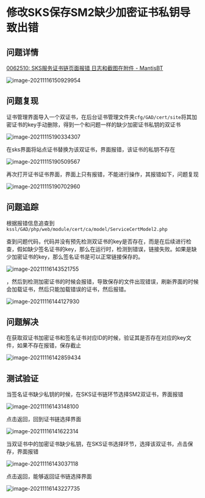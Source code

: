 # 修改SKS保存SM2缺少加密证书私钥导致出错

## 问题详情

[0062510: SKS服务证书链页面报错 日志和截图在附件 - MantisBT](http://10.0.1.8/mantis/view.php?id=62510)

![image-20211116150929954](C:\Users\admin\AppData\Roaming\Typora\typora-user-images\image-20211116150929954.png)

## 问题复现

证书管理界面导入一个双证书，在后台证书管理文件夹`cfg/GAD/cert/site`将其加密证书的key手动删除，得到一个和问题一样的缺少加密证书私钥的双证书

![image-20211115190334307](C:\Users\admin\AppData\Roaming\Typora\typora-user-images\image-20211115190334307.png)

在sks界面将站点证书替换为该双证书，界面报错，该证书的私钥不存在

![image-20211115190509567](C:\Users\admin\AppData\Roaming\Typora\typora-user-images\image-20211115190509567.png)

再次打开证书证书界面，界面上只有报错，不能进行操作，其报错如下，问题复现

![image-20211115190702960](C:\Users\admin\AppData\Roaming\Typora\typora-user-images\image-20211115190702960.png)



## 问题追踪

根据报错信息追查到`kssl/GAD/php/web/module/cert/ca/model/ServiceCertModel2.php`

查到问题代码，代码并没有预先检测双证书的key是否存在，而是在后续进行检查，假如缺少签名证书的key，那么在运行时，检测到错误，链接失败。如果是缺少加密证书的key，那么签名证书是可以正常链接保存的。

![image-20211116143521755](C:\Users\admin\AppData\Roaming\Typora\typora-user-images\image-20211116143521755.png)

，然后到检测加密证书的时候会报错，导致保存的文件出现错误，刷新界面的时候会加载证书，然后只能加载错误的证书，然后报错。

![image-20211116144127930](C:\Users\admin\AppData\Roaming\Typora\typora-user-images\image-20211116144127930.png)

## 问题解决

在获取双证书加密证书和签名证书对应ID的时候，验证其是否存在对应的key文件，如果不存在报错，保存截止

![image-20211116142859434](C:\Users\admin\AppData\Roaming\Typora\typora-user-images\image-20211116142859434.png)

## 测试验证

当签名证书缺少私钥的时候，在SKS证书链环节选择SM2双证书，界面报错

![image-20211116143148100](C:\Users\admin\AppData\Roaming\Typora\typora-user-images\image-20211116143148100.png)

点击返回，回到证书链选择界面

![image-20211116141622314](C:\Users\admin\AppData\Roaming\Typora\typora-user-images\image-20211116141622314.png)

当双证书中的加密证书缺少私钥，在SKS证书选择环节，选择该双证书，点击保存，界面报错

![image-20211116143037118](C:\Users\admin\AppData\Roaming\Typora\typora-user-images\image-20211116143037118.png)

点击返回，能够返回证书链选择界面

![image-20211116143227735](C:\Users\admin\AppData\Roaming\Typora\typora-user-images\image-20211116143227735.png)